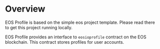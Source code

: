 # Overview
EOS Profile is based on the simple eos project template. Please read there to get this project running locally.

EOS Profile provides an interface to `eosioprofile` contract on the EOS blockchain. This contract stores profiles for user accounts.



